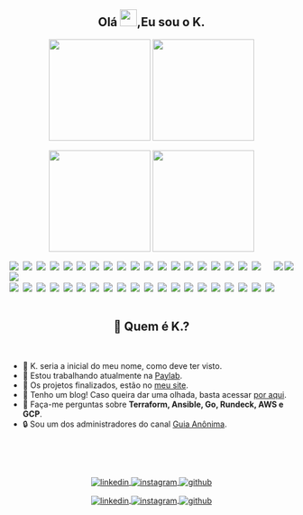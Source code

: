 <div class="title">
  <h2 align="center">Olá <img src="https://raw.githubusercontent.com/kaueMarques/kaueMarques/master/hi.gif" width="30px">,Eu sou o K.</h2>
</div>

<div class="vercel-analytics">
  <div class="dark-theme">
    <p align="center">
      <a href="https://github.com/stephan-lopes#gh-dark-mode-only"><img height="180em" src="https://github-readme-stats.vercel.app/api?username=stephan-lopes&show_icons=true&theme=github_dark&include_all_commits=true&count_private=true" /></a>
      <a href="https://github.com/stephan-lopes#gh-dark-mode-only"><img height="180em" src="https://github-readme-stats.vercel.app/api/top-langs/?username=stephan-lopes&layout=compact&langs_count=7&theme=github_dark" /></a>
    </p>
  </div>
  <div class="light-theme">
    <p align="center">
      <a href="https://github.com/stephan-lopes#gh-light-mode-only"><img height="180em" src="https://github-readme-stats.vercel.app/api?username=stephan-lopes&show_icons=true&theme=github&include_all_commits=true&count_private=true" /></a>
      <a href="https://github.com/stephan-lopes#gh-light-mode-only"> <img height="180em" src="https://github-readme-stats.vercel.app/api/top-langs/?username=stephan-lopes&layout=compact&langs_count=7&theme=github" /></a>
    </p>
  </div>
</div>

<div class="card">
  <div class="dark-theme">
    <a href="https://stephan-lopes.github.io#gh-dark-mode-only"><img align="right" src="https://gist.githubusercontent.com/stephan-lopes/26c930964dea34c8016f78f74359ebfc/raw/fab73228eb801371e0e19df937c96283f3285021/profile-card.svg" /></a>
  </div>
  <div class="light-theme">
    <a href="https://stephan-lopes.github.io#gh-light-mode-only"><img align="right" src="https://gist.githubusercontent.com/stephan-lopes/26c930964dea34c8016f78f74359ebfc/raw/fab73228eb801371e0e19df937c96283f3285021/profile-light-card.svg" /></a>
  </div>
</div>

<div class="badges">
  <div class="dark-theme">
    <a href="https://www.linux.org/#gh-dark-mode-only"><img src="https://img.shields.io/badge/-Linux-05122A?style=flat&logo=linux" /></a>&nbsp;
    <a href="https://go.dev/#gh-dark-mode-only"><img src="https://img.shields.io/badge/-Go-05122A?style=flat&logo=go" /></a>&nbsp;
    <a href="https://git-scm.com/#gh-dark-mode-only"><img src="https://img.shields.io/badge/-Git-05122A?style=flat&logo=git" /></a>&nbsp;
    <a href="https://www.gnu.org/software/bash/#gh-dark-mode-only"><img src="https://img.shields.io/badge/-Bash-05122A?style=flat&logo=gnu-bash" /></a>&nbsp;
    <a href="https://www.docker.com/#gh-dark-mode-only"><img src="https://img.shields.io/badge/-Docker-05122A?style=flat&logo=docker" /></a>&nbsp;
    <a href="https://www.jenkins.io/#gh-dark-mode-only"><img src="https://img.shields.io/badge/-Jenkins-05122A?style=flat&logo=jenkins&logoColor=white" /></a>&nbsp;
    <a href="https://www.ansible.com/#gh-dark-mode-only"><img src="https://img.shields.io/badge/-Ansible-05122A?style=flat&logo=ansible" /></a>&nbsp;
    <a href="https://www.vagrantup.com/#gh-dark-mode-only"><img src="https://img.shields.io/badge/-Vagrant-05122A?style=flat&logo=vagrant" /></a>&nbsp;
    <a href="https://www.terraform.io/#gh-dark-mode-only"><img src="https://img.shields.io/badge/-Terraform-05122A?style=flat&logo=terraform" /></a>&nbsp;
    <a href="https://www.packer.io/#gh-dark-mode-only"><img src="https://img.shields.io/badge/-Packer-05122A?style=flat&logo=packer" /></a>&nbsp;
    <a href="https://www.consul.io/#gh-dark-mode-only"><img src="https://img.shields.io/badge/-Consul-05122A?style=flat&logo=consul" /></a>&nbsp;
    <a href="https://www.digitalocean.com/#gh-dark-mode-only"><img src="https://img.shields.io/badge/-DigitalOcean-05122A?style=flat&logo=digitalocean" /></a>&nbsp;
    <a href="https://cloud.google.com/#gh-dark-mode-only"><img src="https://img.shields.io/badge/-GCP-05122A?style=flat&logo=google-cloud" /></a>&nbsp;
    <a href="https://aws.amazon.com/pt/#gh-dark-mode-only"><img src="https://img.shields.io/badge/-AWS-05122A?style=flat&logo=amazon-aws&logoColor=yellow" /></a>&nbsp;
    <a href="https://openvpn.net/#gh-dark-mode-only"><img src="https://img.shields.io/badge/-OpenVPN-05122A?style=flat&logo=openvpn" /></a>&nbsp;
    <a href="https://httpd.apache.org/#gh-dark-mode-only"><img src="https://img.shields.io/badge/-Apache-05122A?style=flat&logo=apache" /></a>&nbsp;
    <a href="https://www.nginx.com/#gh-dark-mode-only"><img src="https://img.shields.io/badge/-NGinX-05122A?style=flat&logo=nginx" /></a>&nbsp;
    <a href="https://www.graylog.org/products/open-source#gh-dark-mode-only"><img src="https://img.shields.io/badge/-Graylog-05122A?style=flat&logo=graylog" /></a>&nbsp;
    <a href="https://prometheus.io/#gh-dark-mode-only"><img src="https://img.shields.io/badge/-Prometheus-05122A?style=flat&logo=prometheus" /></a>&nbsp;
    <a href="https://prometheus.io/#gh-dark-mode-only"><img src="https://img.shields.io/badge/-Grafana-05122A?style=flat&logo=grafana" /></a>&nbsp;
  </div>

  <div class="light-theme">
    <a href="https://www.linux.org/#gh-light-mode-only"><img src="https://img.shields.io/badge/-Linux-F5F5F5?style=flat&logo=linux" /></a>&nbsp;
    <a href="https://go.dev/#gh-light-mode-only"><img src="https://img.shields.io/badge/-Go-F5F5F5?style=flat&logo=go" /></a>&nbsp;
    <a href="https://git-scm.com/#gh-light-mode-only"><img src="https://img.shields.io/badge/-Git-F5F5F5?style=flat&logo=git" /></a>&nbsp;
    <a href="https://www.gnu.org/software/bash/#gh-light-mode-only"><img src="https://img.shields.io/badge/-Bash-F5F5F5?style=flat&logo=gnu-bash" /></a>&nbsp;
    <a href="https://www.docker.com/#gh-light-mode-only"><img src="https://img.shields.io/badge/-Docker-F5F5F5?style=flat&logo=docker" /></a>&nbsp;
    <a href="https://www.jenkins.io/#gh-light-mode-only"><img src="https://img.shields.io/badge/-Jenkins-F5F5F5?style=flat&logo=jenkins&logoColor=black" /></a>&nbsp;
    <a href="https://www.ansible.com/#gh-light-mode-only"><img src="https://img.shields.io/badge/-Ansible-F5F5F5?style=flat&logo=ansible&logoColor=black" /></a>&nbsp;
    <a href="https://www.vagrantup.com/#gh-light-mode-only"><img src="https://img.shields.io/badge/-Vagrant-F5F5F5?style=flat&logo=vagrant&logoColor=blue" /></a>&nbsp;
    <a href="https://www.terraform.io/#gh-light-mode-only"><img src="https://img.shields.io/badge/-Terraform-F5F5F5?style=flat&logo=terraform&logoColor=purple" /></a>&nbsp;
    <a href="https://www.packer.io/#gh-light-mode-only"><img src="https://img.shields.io/badge/-Packer-F5F5F5?style=flat&logo=packer" /></a>&nbsp;
    <a href="https://www.consul.io/#gh-light-mode-only"><img src="https://img.shields.io/badge/-Consul-F5F5F5?style=flat&logo=consul" /></a>&nbsp;
    <a href="https://www.digitalocean.com/#gh-light-mode-only"><img src="https://img.shields.io/badge/-DigitalOcean-F5F5F5?style=flat&logo=digitalocean" /></a>&nbsp;
    <a href="https://cloud.google.com/#gh-light-mode-only"><img src="https://img.shields.io/badge/-GCP-F5F5F5?style=flat&logo=google-cloud" /></a>&nbsp;
    <a href="https://aws.amazon.com/pt/#gh-light-mode-only"><img src="https://img.shields.io/badge/-AWS-F5F5F5?style=flat&logo=amazon-aws&logoColor=yellow" /></a>&nbsp;
    <a href="https://openvpn.net/#gh-light-mode-only"><img src="https://img.shields.io/badge/-OpenVPN-F5F5F5?style=flat&logo=openvpn" /></a>&nbsp;
    <a href="https://httpd.apache.org/#gh-light-mode-only"><img src="https://img.shields.io/badge/-Apache-F5F5F5?style=flat&logo=apache&logoColor=black" /></a>&nbsp;
    <a href="https://www.nginx.com/#gh-light-mode-only"><img src="https://img.shields.io/badge/-NGinX-F5F5F5?style=flat&logo=nginx&logoColor=3AA33E" /></a>&nbsp;
    <a href="https://www.graylog.org/products/open-source#gh-light-mode-only"><img src="https://img.shields.io/badge/-Graylog-F5F5F5?style=flat&logo=graylog" /></a>&nbsp;
    <a href="https://prometheus.io/#gh-light-mode-only"><img src="https://img.shields.io/badge/-Prometheus-F5F5F5?style=flat&logo=prometheus" /></a>&nbsp;
    <a href="https://prometheus.io/#gh-light-mode-only"><img src="https://img.shields.io/badge/-Grafana-F5F5F5?style=flat&logo=grafana" /></a>&nbsp;
</div>

<br>

<div class="description">
  <div class="description-title">
    <h2 align="center">🤔 Quem é K.?</h2>
  </div>

  <br>

  <div class="description-list">
    <ul>
      <li>🤣 K. seria a inicial do meu nome, como deve ter visto.</li>
      <li>💼 Estou trabalhando atualmente na <a href="https://paylab.com.br">Paylab</a>.</li>
      <li>🚀 Os projetos finalizados, estão no <a href="https://stephan-lopes.github.io">meu site</a>.</li>
      <li>📝 Tenho um blog! Caso queira dar uma olhada, basta acessar <a href="https://stephan-lopes.github.io/blog/">por aqui</a>.</li>
      <li>💬 Faça-me perguntas sobre <b>Terraform, Ansible, Go, Rundeck, AWS e GCP</b>.</li>
      <li>🔒 Sou um dos administradores do canal <a href="https://guiaanonima.com">Guia Anônima</a>.</li>
    </ul>
  </div>
</div>

<br>
<br>
<br>

<div class="footer">
  <div class="dark-theme">
    <p align="center">
      <a href="https://linkedin.com/in/kevenstephan#gh-dark-mode-only" target="_blank">
        <img align="center" src="https://img.shields.io/badge/-LinkedIn-05122A?style=flat&logo=linkedin" alt="linkedin" />
      </a>
      <a href="https://instagram.com/keven_slopes#gh-dark-mode-only" target="_blank">
        <img align="center" src="https://img.shields.io/badge/-Instagram-05122A?style=flat&logo=instagram"
          alt="instagram" />
      </a>
      <a href="https://github.com/stephan-lopes#gh-dark-mode-only" target="_blank">
        <img align="center" src="https://img.shields.io/badge/-GitHub-05122A?style=flat&logo=github" alt="github" />
      </a>
    </p>
  </div>
  <div class="light-theme">
    <p align="center">
      <a href="https://linkedin.com/in/kevenstephan#gh-light-mode-only" target="_blank">
        <img align="center" src="https://img.shields.io/badge/-LinkedIn-F5F5F5?style=flat&logo=linkedin&logoColor=black" alt="linkedin" />
      </a>
      <a href="https://instagram.com/keven_slopes#gh-light-mode-only" target="_blank">
        <img align="center" src="https://img.shields.io/badge/-Instagram-F5F5F5?style=flat&logo=instagram"
          alt="instagram" />
      </a>
      <a href="https://github.com/stephan-lopes#gh-light-mode-only" target="_blank">
        <img align="center" src="https://img.shields.io/badge/-GitHub-F5F5F5?style=flat&logo=github&logoColor=black" alt="github" />
      </a>
    </p>
  </div>
</div>